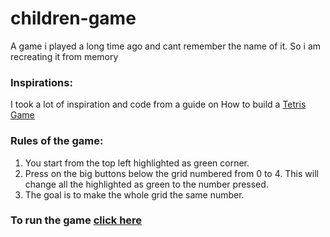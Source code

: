 # children-game
A game i played a long time ago and cant remember the name of it. So i am recreating it from memory

### Inspirations:
I took a lot of inspiration and code from a guide on How to build a [Tetris Game](https://makeschool.org/mediabook/oa/tutorials/react-redux-tetris-app-tutorial-o4s/tetris-introduction/)

### Rules of the game:
1. You start from the top left highlighted as green corner.
2. Press on the big buttons below the grid numbered from 0 to 4. This will change all the highlighted as green to the number pressed.
3. The goal is to make the whole grid the same number.

### To run the game [click here](https://nurlanua.github.io/children-game/luck-game/)



 
